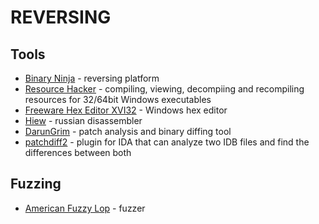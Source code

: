 # REVERSING

Tools
-----

* [Binary Ninja](https://binary.ninja/) - reversing platform
* [Resource Hacker](http://www.angusj.com/resourcehacker/) - compiling, viewing, decompiing and recompiling resources for 32/64bit Windows executables
* [Freeware Hex Editor XVI32](http://www.chmaas.handshake.de/delphi/freeware/xvi32/xvi32.htm) - Windows hex editor
* [Hiew](http://www.hiew.ru/) - russian disassembler
* [DarunGrim](http://www.darungrim.org/) - patch analysis and binary diffing tool
* [patchdiff2](https://code.google.com/archive/p/patchdiff2/) - plugin for IDA that can analyze two IDB files and find the differences between both

Fuzzing
-------

* [American Fuzzy Lop](http://lcamtuf.coredump.cx/afl/) - fuzzer
